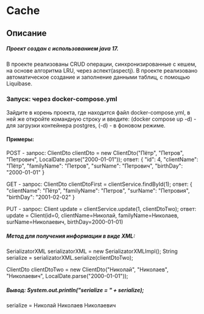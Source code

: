# Cache

## Описание

##### Проект создан с использованием java 17.

В проекте реализованы CRUD операции, синхронизированные с кешем, на основе алгоритма LRU, через аспект(aspectj).
В проекте реализовано автоматическое создание и заполнение данными таблиц, с помощью Liquibase.

### Запуск: через docker-compose.yml

Зайдите в корень проекта, где находится файл docker-compose.yml,
в ней же откройте командную строку и введите: (docker compose up -d) - для загрузки контейнера postgres,
(-d) - в фоновом режиме.

#### Примеры:

POST - запрос: ClientDto clientDto = new ClientDto("Пётр", "Петров", "Петрович", LocalDate.parse("2000-01-01"));
ответ:
{
"id": 4,
"clientName": "Пётр",
"familyName": "Петров",
"surName": "Петрович",
"birthDay": "2000-01-01"
}

GET - запрос: ClientDto clientDtoFirst = clientService.findById(1);
ответ:
{
"clientName": "Пётр",
"familyName": "Петров",
"surName": "Петровия",
"birthDay": "2001-02-02"
}

PUT - запрос: Client update = clientService.update(1, clientDtoTwo);
ответ: update = Client(id=0, clientName=Николай, familyName=Николаев, surName=Николаевич, birthDay=2000-01-01)

##### Метод для получения информации в виде XML:
SerializatorXML serializatorXML = new SerializatorXMLImpl();
String serialize = serializatorXML.serialize(clientDtoTwo);

ClientDto clientDtoTwo = new ClientDto("Николай", "Николаев", "Николаевич",
LocalDate.parse("2000-01-01"));
##### Вывод: System.out.println("serialize = " + serialize);
serialize = <?xml version="1.0" encoding="UTF-8" standalone="yes"?>
<clientDto>
<birthDay/>
<clientName>Николай</clientName>
<familyName>Николаев</familyName>
<surName>Николаевич</surName>
</clientDto>
